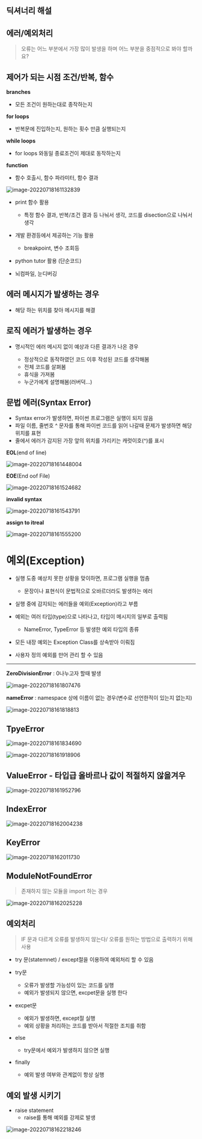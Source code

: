 ## 딕셔너리 해설

## 에러/예외처리

> 오류는 어느 부분에서 가장 많이 발생을 하며
> 어느 부분을 중점적으로 봐야 할까요?

## 제어가 되는 시점 조건/반복, 함수
**branches**

- 모든 조건이 원하는대로 종작하는지

**for loops**

- 반복문에 진입하는지, 원하는 횟수 만큼 실행되는지

**while loops**

- for loops 와동일 종료조건이 제대로 동작하는지

**function**

- 함수 호출시, 함수 파라미터, 함수 결과

![image-20220718161132839](assets/image-20220718161132839.png)


- print 함수 활용
  
  - 특정 함수 결과, 반복/조건 결과 등 나눠서 생각, 코드를 disection으로 나눠서 생각

- 개발 환경등에서 제공하는 기능 활용
  
  - breakpoint, 변수 조회등

- python tutor 활용 (단순코드)

- 뇌컴파일, 눈디버깅




## 에러 메시지가 발생하는 경우

- 해당 하는 위치를 찾아 메시지를 해결
  

## 로직 에러가 발생하는 경우

- 명시적인 에러 메시지 없이 예상과 다른 결과가 나온 경우

  - 정상적으로 동작하였던 코드 이후 작성된 코드를 생각해봄
  - 전체 코드를 살펴봄
  - 휴식을 가져봄
  - 누군가에게 설명해봄(러버덕...)



## 문법 에러(Syntax Error)

- Syntax error가 발생하면, 파이썬 프로그램은 실행이 되지 않음
- 파일 이름, 줄번호 ^ 문자를 통해 파이썬 코드를 읽어 나갈때 문제가 발생하면
  해당 위치를 표현
- 줄에서 에러가 감지된 가장 앞의 위치를 가리키는 캐럿이호(^)를 표시

**EOL**(end of line)

![image-20220718161448004](assets/image-20220718161448004.png)

**EOE**(End oof File)

![image-20220718161524682](assets/image-20220718161524682.png)

**invalid syntax**

![image-20220718161543791](assets/image-20220718161543791.png)

**assign to itreal**

![image-20220718161555200](assets/image-20220718161555200.png)



# 예외(Exception)

- 실행 도중 예상치 못한 상황을 맞이하면, 프로그램 실행을 멈춤
  - 문장이나 표현식이 문법적으로 오바르더라도 발생하는 에러
- 실행 중에 감지되는 에러들을 예외(Exception)라고 부름
- 예외는 여러 타입(type)으로 나타나고, 타입이 메시지의 일부로 출력됨
  - NameError, TypeError 등 발생한 예외 타입의 종류

- 모든 내장 예외는 Exception Class를 상속받아 이뤄짐
- 사용자 정의 예외를 만어 관리 할 수 있음

---

**ZeroDivisionError** : 0나누고자 할때 발생

![image-20220718161807476](assets/image-20220718161807476.png)

**nameError** : namespace 상에 이름이 없는 경우(변수로 선언한적이 있는지 없는지)

![image-20220718161818813](assets/image-20220718161818813.png)



## TpyeError

![image-20220718161834690](assets/image-20220718161834690.png)

![image-20220718161918906](assets/image-20220718161918906.png)

## ValueError - 타입급 올바르나 값이 적절하지 않을겨우

![image-20220718161952796](assets/image-20220718161952796.png)

## IndexError

![image-20220718162004238](assets/image-20220718162004238.png)

## KeyError

![image-20220718162011730](assets/image-20220718162011730.png)

## ModuleNotFoundError

> 존재하지 않는 모듈을 import 하는 경우

![image-20220718162025228](assets/image-20220718162025228.png)



## 예외처리

> IF 문과 다르게 오류를 발생하지 않는다/ 오류를 원하는 방법으로 출력하기 위해 사용

- try 문(statemnet) / except절을 이용하여 예외처리 할 수 있음
- try문
  - 오류가 발생할 가능성이 있는 코드를 실행
  - 예외가 발생되지 않으면, excpet문을 실행 한다

- excpet문
  - 예외가 발생하면, except절 실행
  - 예외 상황을 처리하는 코드를 받아서 적절한 조치를 취함

- else
  - try문에서 예외가 발생하지 않으면 실행

- finally
  - 예외 발생 여부와 관계없이 항상 실행


## 예외 발생 시키기
- raise statement
  - raise를 통해 예외를 강제로 발생

![image-20220718162218246](assets/image-20220718162218246.png)